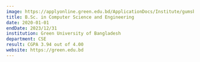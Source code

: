 ```yaml
---
image: https://applyonline.green.edu.bd/ApplicationDocs/Institute/gumsbanner.png
title: B.Sc. in Computer Science and Engineering
date: 2020-01-01
endDate: 2023/12/31
institution: Green University of Bangladesh
department: CSE
result: CGPA 3.94 out of 4.00
website: https://green.edu.bd
---
```


